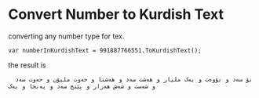 # Convert Number to Kurdish Text
converting any number type for tex.

    var numberInKurdishText = 991887766551.ToKurdishText();

the result is 

```
  نۆ سەد و نۆوەت و یەک ملیار و هەشت سەد و هەشتا و حەوت ملیۆن و حەوت سەد و شەست و شەش هەزار و پێنج سەد و پەنجا و یەک
```
